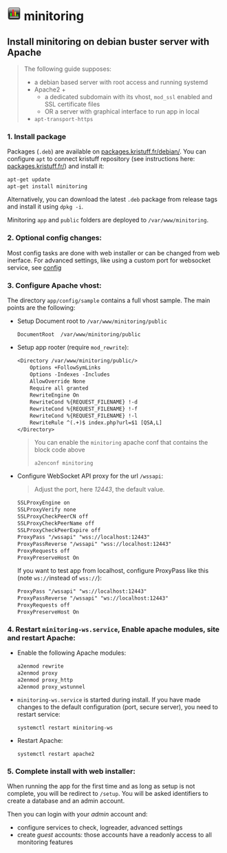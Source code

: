 # ![logo](../public/assets/img/favicon-32x32.png) minitoring


## Install minitoring on debian buster server with Apache

> The following guide supposes:
> - a debian based server with root access and running systemd
> - Apache2 + 
>   - a dedicated subdomain with its vhost, `mod_ssl` enabled and SSL certificate files 
>   - OR a server with graphical interface to run app in local 
> - `apt-transport-https`

### 1. Install package

Packages (`.deb`) are available on [packages.kristuff.fr/debian/](https://packages.kristuff.fr/debian/). You can configure `apt` to connect kristuff repository (see instructions here: [packages.kristuff.fr/](https://packages.kristuff.fr/)) and install it: 

```.language-bash
apt-get update
apt-get install minitoring
```
    
Alternatively, you can download the latest `.deb` package from release tags and install it using `dpkg -i`.

Minitoring  `app` and `public` folders are deployed to `/var/www/minitoring`.


### 2. Optional config changes:

Most config tasks are done with web installer or can be changed from web inerface. For advanced settings, like using a custom port for websocket service, see [config](/doc/config.md) 


### 3. Configure Apache vhost:

The directory `app/config/sample` contains a full vhost sample. The main points are the following: 

-   Setup Document root to `/var/www/minitoring/public`

    ```apache-conf
    DocumentRoot  /var/www/minitoring/public
    ```

-   Setup app rooter (require `mod_rewrite`): 

    ```apache-conf
    <Directory /var/www/minitoring/public/>
        Options +FollowSymLinks
        Options -Indexes -Includes
        AllowOverride None
        Require all granted
        RewriteEngine On
        RewriteCond %{REQUEST_FILENAME} !-d
        RewriteCond %{REQUEST_FILENAME} !-f
        RewriteCond %{REQUEST_FILENAME} !-l
        RewriteRule ^(.+)$ index.php?url=$1 [QSA,L]
    </Directory>
    ```

    > You can enable the `minitoring` apache conf that contains the block code above
    > 
    > ```
    > a2enconf minitoring
    > ```

-   Configure WebSocket API proxy for the url `/wssapi`:

    > Adjust the port, here *12443*, the default value.

    ```apache-conf
    SSLProxyEngine on
    SSLProxyVerify none 
    SSLProxyCheckPeerCN off
    SSLProxyCheckPeerName off
    SSLProxyCheckPeerExpire off
    ProxyPass "/wssapi" "wss://localhost:12443"
    ProxyPassReverse "/wssapi" "wss://localhost:12443"
    ProxyRequests off
    ProxyPreserveHost On 
    ```

    If you want to test app from localhost, configure ProxyPass like this (note `ws://`instead of `wss://`):

     ```apache-conf
    ProxyPass "/wssapi" "ws://localhost:12443"
    ProxyPassReverse "/wssapi" "ws://localhost:12443"
    ProxyRequests off
    ProxyPreserveHost On 
    ``` 


### 4.  Restart `minitoring-ws.service`, Enable apache modules, site and restart Apache:

-   Enable the following Apache modules:

    ```apache-conf
    a2enmod rewrite
    a2enmod proxy
    a2enmod proxy_http
    a2enmod proxy_wstunnel
    ```

-   `minitoring-ws.service` is started during install. If you have made changes to the default configuration (port, secure server), you need to restart service: 

    ```
    systemctl restart minitoring-ws
    ```

-   Restart Apache:

    ```
    systemctl restart apache2
    ```

### 5.  Complete install with web installer:

When running the app for the first time and as long as setup is not complete, you will be redirect to `/setup`. You will be asked identifiers to create a database and an admin account.

Then you can login with your *admin* account and:
- configure services to check, logreader, advanced settings 
- create *guest* accounts: those accounts have a readonly access to all monitoring features
